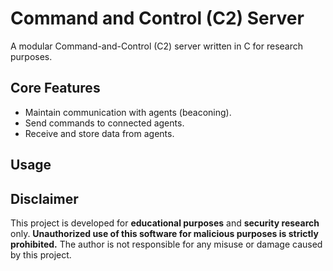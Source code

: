 # Command and Control (C2) Server
A modular Command-and-Control (C2) server written in C for research purposes.

## Core Features
- Maintain communication with agents (beaconing).
- Send commands to connected agents.
- Receive and store data from agents.

## Usage

## Disclaimer
This project is developed for **educational purposes** and **security research** only. **Unauthorized use of this software for malicious purposes is strictly prohibited.** The author is not responsible for any misuse or damage caused by this project.

